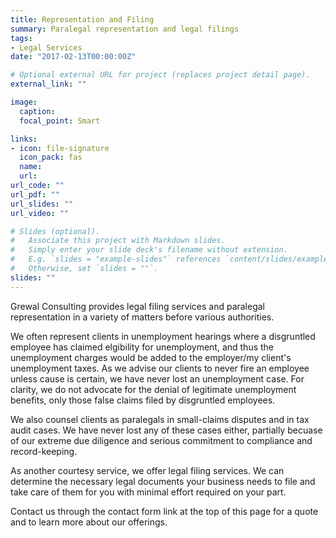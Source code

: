 ```yaml
---
title: Representation and Filing
summary: Paralegal representation and legal filings
tags:
- Legal Services
date: "2017-02-13T00:00:00Z"

# Optional external URL for project (replaces project detail page).
external_link: ""

image:
  caption:
  focal_point: Smart

links:
- icon: file-signature
  icon_pack: fas
  name:
  url:
url_code: ""
url_pdf: ""
url_slides: ""
url_video: ""

# Slides (optional).
#   Associate this project with Markdown slides.
#   Simply enter your slide deck's filename without extension.
#   E.g. `slides = "example-slides"` references `content/slides/example-slides.md`.
#   Otherwise, set `slides = ""`.
slides: ""
---
```


Grewal Consulting provides legal filing services and paralegal representation in a variety of matters before various authorities.

We often represent clients in unemployment hearings where a disgruntled employee has claimed elgibility for unemployment, and thus the unemployment charges would be added to the employer/my client's unemployment taxes. As we advise our clients to never fire an employee unless cause is certain, we have never lost an unemployment case. For clarity, we do not advocate for the denial of legitimate unemployment benefits, only those false claims filed by disgruntled employees.

We also counsel clients as paralegals in small-claims disputes and in tax audit cases. We have never lost any of these cases either, partially becuase of our extreme due diligence and serious commitment to compliance and record-keeping.

As another courtesy service, we offer legal filing services. We can determine the necessary legal documents your business needs to file and take care of them for you with minimal effort required on your part.

Contact us through the contact form link at the top of this page for a quote and to learn more about our offerings.
